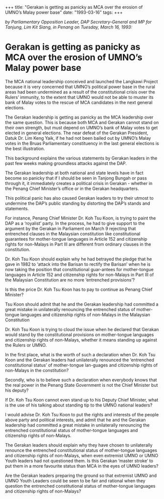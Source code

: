+++ 
title: "Gerakan is getting as panicky as MCA over the erosion of UMNO’s Malay power base"
date: "1993-03-16"
tags:
+++

_by Parliamentary Opposition Leader, DAP Secretary-General and MP for Tanjung, Lim Kit Siang, in Penang on Tuesday, March 16, 1993:_

# Gerakan is getting as panicky as MCA over the erosion of UMNO’s Malay power base

The MCA national leadership conceived and launched the Langkawi Project because it is very concerned that UMNO’s political power base in the rural areas had been undermined as a result of the constitutional crisis over the Rulers’ immunity, to the extent that UMNO would not be able to muster its bank of Malay votes to the rescue of MCA candidates in the next general elections.</u>

The Gerakan leadership is getting as panicky as the MCA leadership over the same question. This is because both MCA and Gerakan cannot stand on their own strength, but must depend on UMNO’s bank of Malay votes to get elected in general elections. The near defeat of the Gerakan President, Datuk Dr. Lim Keng Yaik, if he had not been bailed out by UMNO’s Malay votes in the Bruas Parliamentary constituency in the last general elections is the best illustration.

This background explains the various statements by Gerakan leaders in the past few weeks making groundless attacks against the DAP.

The Gerakan leadership at both national and state levels have in fact become so panicky that if I should be seen in Tanjong Bungah or pass through it, it immediately creates a political crisis in Gerakan - whether in the Penang Chief Minister’s office or in the Gerakan headquarters.

This political panic has also caused Gerakan leaders to try their utmost to undermine the DAP’s public standing by distorting the DAP’s stands and statements.

For instance, Penang Chief Minister Dr. Koh Tsu Koon, is trying to paint the DAP as a ‘royalist’ party. In the process, he had to give support to the argument by the Gerakan in Parliament on March 9 rejecting that entrenched clauses in the Malaysian constitution like constitutional guarantees for mother-tongue languages in Article 152 and citizenship rights for non-Malays in Part III are different from ordinary clauses in the constitution.

Dr. Koh Tsu Koon should explain why he had betrayed the pledge that he gave in 1982 to ‘attack into the Barisan to rectify the Barisan’ when he is now taking the position that constitutional guar-antees for mother-tongue languages in Article 152 and citizenship rights for non-Malays in Part III of the Malaysian Constitution are no more ‘entrenched provisions’?

Is this the price Dr. Koh Tsu Koon has to pay to continue as Penang Chief Minister?

Tsu Koon should admit that he and the Gerakan leadership had committed a great mistake in unilaterally renouncing the entrenched status of mother-tongue languages and citizenship rights of non-Malays in the Malaysian Constitution

Dr. Koh Tsu Koon is trying to cloud the issue when he declared that Gerakan would stand by the constitutional provisions on mother-tongue languages and citizenship rights of non-Malays, whether it means standing up against the Rulers or UMNO.

In the first place, what is the worth of such a declaration when Dr. Koh Tsu Koon and the Gerakan leaders had unilaterally renounced the ‘entrenched constitutional status’ of mother-tongue lan-guages and citizenship rights of non-Malays in the constitution?

Secondly, who is to believe such a declaration when everybody knows that the real power in the Penang State Government is not the Chief Minister but his deputy?

If Dr. Koh Tsu Koon cannot even stand up to his Deputy Chief Minister, what is the use of his talking about standing tip to the UMNO national leaders?

I would advise Dr. Koh Tsu Koon to put the rights and interests of the people above party and political interests, and admit that he and the Gerakan leadership had committed a great mistake in unilaterally renouncing the entrenched constitutional status of mother-tongue languages and citizenship rights of non-Malays.

The Gerakan leaders should explain why they have chosen to unilaterally renounce the entrenched constitutional status of mother-tongue languages and citizenship rights of non-Malays, when even extremist UMNO or UMNO Youth leaders had not questioned them. Is this Gerakan ‘master stroke’ to put them in a more favourite status than MCA in the eyes of UMNO leaders?

Are the Gerakan leaders preparing the ground so that extremist UMNO and UMNO Youth Leaders could be seen to be fair and rational when they question the entrenched constitutional status of mother-tongue languages and citizenship rights of non-Malays?
 
